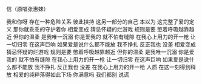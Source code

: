 信（原唱张惠妹）

我和你呀
存在一种危险关系
彼此挟持
这另一部分的自己
本以为 这完整了爱的定义
那你就乖乖的守护着你
相爱变成
猜忌怀疑的烂游戏
规则是要
憋着呼吸越靠越近
但你的温柔 是我唯一沉溺
你是爱我的 就不怕有缝隙
在我心上用力的开一枪
让一切归零 在这声巨响
如果爱是说什么都不能放
我不挣扎 反正我也 没差
相爱变成
猜忌怀疑的烂游戏
规则是要
憋着呼吸越靠越近
但你的温柔 是我唯一沉溺
你是爱我的 就不怕有缝隙
在我心上用力的开一枪
让一切归零 在这声巨响
如果爱是说什么都不能放
我不挣扎 反正我也 没差
在我心上用力的开一枪
人质 在这一刻得到释放
相爱的纯粹落得如此下场
你满意吗
我们都别 说谎

